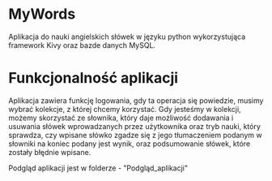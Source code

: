 # MyWords
Aplikacja do nauki angielskich słówek w języku python wykorzystująca framework Kivy oraz bazde danych MySQL.

# Funkcjonalność aplikacji
Aplikacja zawiera funkcję logowania, gdy ta operacja się powiedzie, musimy wybrać kolekcje, z której chcemy korzystać. Gdy jesteśmy w kolekcji, możemy skorzystać ze słownika, który daje możliwość dodawania i usuwania słówek wprowadzanych przez użytkownika oraz tryb nauki, który sprawdza, czy wpisane słówko zgadze się z jego tłumaczeniem podanym w słowniki na koniec podany jest wynik, oraz podsumowanie słówek, które zostały błędnie wpisane.

Podgląd aplikacji jest w folderze - "Podgląd_aplikacji"
